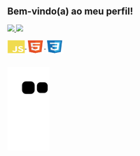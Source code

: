 ## Bem-vindo(a) ao meu perfil! 

 <div>
   <a href="https://github.com/ThiagoEmp">
   <img height="180em" src="https://github-readme-stats.vercel.app/api?username=ThiagoEmp&show_icons=true&theme=tokyonight&include_all_commits=true&count_private=true"/>
   <img height="180em" src="https://github-readme-stats.vercel.app/api/top-langs/?username=ThiagoEmp&layout=compact&langs_count=6&theme=tokyonight"/>

</div>
<div style="display: inline_block"><br>
  <img align="center" alt="Js" height="30" width="40" src="https://raw.githubusercontent.com/devicons/devicon/master/icons/javascript/javascript-plain.svg">
  <img align="center" alt="HTML" height="30" width="40" src="https://raw.githubusercontent.com/devicons/devicon/master/icons/html5/html5-original.svg">
  <img align="center" alt="CSS" height="30" width="40" src="https://raw.githubusercontent.com/devicons/devicon/master/icons/css3/css3-original.svg">
</div>
 
 <br>
 
<div> 
  <a href="https://www.linkedin.com/in/thiago-barcellos-1a1b93248/" target="_blank">
 
  ![Snake animation](https://github.com/ThiagoEmp/ThiagoEmp/blob/output/github-contribution-grid-snake.svg)

</div>
